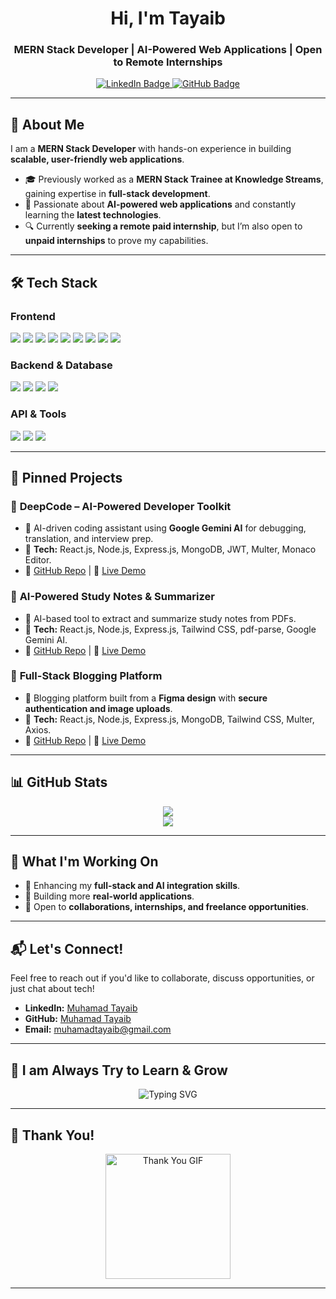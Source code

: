 <h1 align="center">Hi, I'm Tayaib </h1>
<h3 align="center">
  <b>MERN Stack Developer | AI-Powered Web Applications | Open to Remote Internships</b>
</h3>

<p align="center">
  <a href="https://www.linkedin.com/in/m-tayaib/">
    <img src="https://img.shields.io/badge/LinkedIn-Profile-blue?style=for-the-badge&logo=linkedin" alt="LinkedIn Badge"/>
  </a>
  <a href="https://github.com/m-tayaib">
    <img src="https://img.shields.io/badge/GitHub-Profile-black?style=for-the-badge&logo=github" alt="GitHub Badge"/>
  </a>
</p>

---

## 🚀 **About Me**  
I am a **MERN Stack Developer** with hands-on experience in building **scalable, user-friendly web applications**.  
- 🎓 Previously worked as a **MERN Stack Trainee at Knowledge Streams**, gaining expertise in **full-stack development**.  
- 🤖 Passionate about **AI-powered web applications** and constantly learning the **latest technologies**.  
- 🔍 Currently **seeking a remote paid internship**, but I’m also open to **unpaid internships** to prove my capabilities.  

---

## 🛠 **Tech Stack**  

### **Frontend**  
<p align="left">
  <img src="https://img.shields.io/badge/-HTML-orange?style=flat&logo=html5"/>
  <img src="https://img.shields.io/badge/-CSS-blue?style=flat&logo=css3"/>
  <img src="https://img.shields.io/badge/-JavaScript-yellow?style=flat&logo=javascript"/>
  <img src="https://img.shields.io/badge/-TypeScript-blue?style=flat&logo=typescript"/>
  <img src="https://img.shields.io/badge/-React.js-61DAFB?style=flat&logo=react"/>
  <img src="https://img.shields.io/badge/-Framer%20Motion-ff69b4?style=flat&logo=framer"/>
  <img src="https://img.shields.io/badge/-Tailwind%20CSS-38B2AC?style=flat&logo=tailwind-css"/>
  <img src="https://img.shields.io/badge/-Bootstrap-563D7C?style=flat&logo=bootstrap"/>
  <img src="https://img.shields.io/badge/-Material--UI-blue?style=flat&logo=material-ui"/>
</p>

### **Backend & Database**  
<p align="left">
  <img src="https://img.shields.io/badge/-Node.js-green?style=flat&logo=node.js"/>
  <img src="https://img.shields.io/badge/-Express.js-black?style=flat&logo=express"/>
  <img src="https://img.shields.io/badge/-MongoDB-green?style=flat&logo=mongodb"/>
  <img src="https://img.shields.io/badge/-EJS-orange?style=flat"/>
</p>

### **API & Tools**  
<p align="left">
  <img src="https://img.shields.io/badge/-Postman-orange?style=flat&logo=postman"/>
  <img src="https://img.shields.io/badge/-Git-black?style=flat&logo=git"/>
  <img src="https://img.shields.io/badge/-GitHub-181717?style=flat&logo=github"/>
</p>

---

## 📌 **Pinned Projects**  

### 🚀 **DeepCode – AI-Powered Developer Toolkit**  
- 🔹 AI-driven coding assistant using **Google Gemini AI** for debugging, translation, and interview prep.  
- 🔹 **Tech:** React.js, Node.js, Express.js, MongoDB, JWT, Multer, Monaco Editor.  
- 🔗 [GitHub Repo](https://github.com/developer-tayab/DeepCode_Mern_Ai.git) | 🔗 [Live Demo](https://www.linkedin.com/feed/update/urn:li:activity:7299709924345888770/)  

### 📝 **AI-Powered Study Notes & Summarizer**  
- 🔹 AI-based tool to extract and summarize study notes from PDFs.  
- 🔹 **Tech:** React.js, Node.js, Express.js, Tailwind CSS, pdf-parse, Google Gemini AI.  
- 🔗 [GitHub Repo](https://github.com/developer-tayab/AI-Study-Notes-Summarizer.git) | 🔗 [Live Demo](https://github.com/developer-tayab/AI-Study-Notes-Summarizer.git)  

### 📰 **Full-Stack Blogging Platform**  
- 🔹 Blogging platform built from a **Figma design** with **secure authentication and image uploads**.  
- 🔹 **Tech:** React.js, Node.js, Express.js, MongoDB, Tailwind CSS, Multer, Axios.  
- 🔗 [GitHub Repo](https://github.com/developer-tayab/Mern_Blog_Website_1.0.git) | 🔗 [Live Demo](https://www.linkedin.com/feed/update/urn:li:activity:7287893769918500865/)  

---

## 📊 **GitHub Stats**  
<p align="center">
  <img src="https://github-readme-stats.vercel.app/api?username=m-tayaib&show_icons=true&theme=react"/>
  <br>
  <img src="https://github-readme-streak-stats.herokuapp.com/?user=m-tayaib&theme=react"/>
</p>

---

## 🎯 **What I'm Working On**  
- 🔹 Enhancing my **full-stack and AI integration skills**.  
- 🔹 Building more **real-world applications**.  
- 🔹 Open to **collaborations, internships, and freelance opportunities**.  

---

## 📬 **Let's Connect!**  
Feel free to reach out if you'd like to collaborate, discuss opportunities, or just chat about tech!  
- **LinkedIn:** [Muhamad Tayaib](https://www.linkedin.com/in/m-tayaib/)  
- **GitHub:** [Muhamad Tayaib](https://github.com/m-tayaib)  
- **Email:** [muhamadtayaib@gmail.com](muhamadtayaib@gmail.com)  

---

## 🌟 **I am Always Try to Learn & Grow**  
<p align="center">
  <img src="https://readme-typing-svg.demolab.com?font=Fira+Code&pause=1000&color=FFD700&width=435&lines=AI+enthusiast+and+problem+solver;Always+learning%2C+always+building;MERN+Stack+Developer+with+a+passion+for+AI;Building+scalable+and+user-friendly+apps;Open+to+collaborations+and+new+opportunities" alt="Typing SVG" />
</p>

---

## 🎉 **Thank You!**  
<p align="center">
  <img src="https://media.giphy.com/media/3o7aD2d7hy9ktXNDP2/giphy.gif" alt="Thank You GIF" width="200" />
</p>

---
